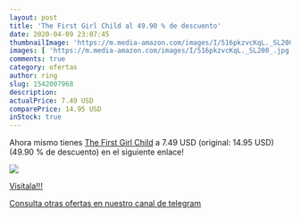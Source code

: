 ```yaml
---
layout: post
title: 'The First Girl Child al 49.90 % de descuento'
date: 2020-04-09 23:07:45
thumbnailImage: 'https://m.media-amazon.com/images/I/516pkzvcKqL._SL200_.jpg'
images: [ 'https://m.media-amazon.com/images/I/516pkzvcKqL._SL200_.jpg' ]
comments: true
category: ofertas
author: ring
slug: 1542007968
description:
actualPrice: 7.49 USD
comparePrice: 14.95 USD
inStock: true
---
```


Ahora mismo tienes [The First Girl Child](https://www.amazon.com/dp/1542007968/?tag=redken08-20) a 7.49 USD (original: 14.95 USD) (49.90 %  de descuento) en el siguiente enlace!

[![](https://m.media-amazon.com/images/I/516pkzvcKqL._SL200_.jpg)](https://www.amazon.com/dp/1542007968/?tag=redken08-20)

[Visítala!!!](https://www.amazon.com/dp/1542007968/?tag=redken08-20)

[Consulta otras ofertas en nuestro canal de telegram](https://t.me/s/ofertas25)
